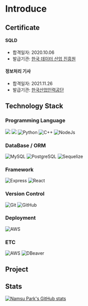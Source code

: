 # Introduce

## Certificate

#### SQLD
* 합격일자: 2020.10.06
* 발급기관: [한국 데이터 산업 진흥원](https://www.dataq.or.kr/www/main.do)
#### 정보처리 기사
* 합격일자: 2021.11.26
* 발급기관: [한국산업인력공단](https://www.hrdkorea.or.kr/)
## Technology Stack

### Programming Language

<img src="https://img.shields.io/badge/JAVA-007396?style=for-the-badge&logo=java&logoColor=white"> <img src="https://img.shields.io/badge/javascript-F7DF1E?style=for-the-badge&logo=javascript&logoColor=black"> <img alt="Python" src ="https://img.shields.io/badge/Python-3776AB.svg?&style=for-the-badge&logo=Python&logoColor=white"/> ![C++](https://img.shields.io/badge/C++-00599C.svg?&style=for-the-badge&logo=c%2B%2B&logoColor=white) <img alt="NodeJs" src ="https://img.shields.io/badge/NodeJs-green.svg?&style=for-the-badge&logo=nodedotjs&logoColor=white"/>

### DataBase / ORM

![MySQL](https://img.shields.io/badge/MySQL-00000F?style=for-the-badge&logo=MySQL&logoColor=white) ![PostgreSQL](https://img.shields.io/badge/PostgreSQL-316192?style=for-the-badge&logo=postgresql&logoColor=white) ![Sequelize](https://img.shields.io/badge/Sequelize-52B0E7?style=for-the-badge&logo=sequelize&logoColor=white)
### Framework

<img alt="Express" src="https://img.shields.io/badge/Express.js-404D59?style=for-the-badge" /> <img alt="React" src="https://img.shields.io/badge/React-20232A?style=for-the-badge&logo=react&logoColor=61DAFB" />

### Version Control

![Git](https://img.shields.io/badge/Git-F05032?style=for-the-badge&logo=git&logoColor=white) ![GitHub](https://img.shields.io/badge/GitHub-100000?style=for-the-badge&logo=github&logoColor=white)

### Deployment

<img alt="AWS" src="https://img.shields.io/badge/Amazon_AWS-232F3E?style=for-the-badge&logo=amazon-aws&logoColor=white" />

### ETC

<img alt="AWS" src="https://img.shields.io/badge/Postman-FF6C37?style=for-the-badge&logo=postman&logoColor=white" /> <img alt="DBeaver" src="https://img.shields.io/badge/DBeaver-41454A?style=for-the-badge&logoColor=white" />


## Project

## Stats
[![Namsu Park's GitHub stats](https://github-readme-stats.vercel.app/api?username=PARKNAMSU&theme=radical)](https://github.com/anuraghazra/github-readme-stats)

<!--
**PARKNAMSU/PARKNAMSU** is a ✨ _special_ ✨ repository because its `README.md` (this file) appears on your GitHub profile.

Here are some ideas to get you started:

- 🔭 I’m currently working on ...
- 🌱 I’m currently learning ...
- 👯 I’m looking to collaborate on ...
- 🤔 I’m looking for help with ...
- 💬 Ask me about ...
- 📫 How to reach me: ...
- 😄 Pronouns: ...
- ⚡ Fun fact: ...
-->
